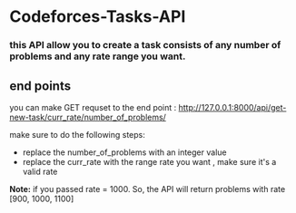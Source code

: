 # Codeforces-Tasks-API

### this API allow you to create a task consists of any number of problems and any rate range you want.

## end points
you can make GET requset to the end point : http://127.0.0.1:8000/api/get-new-task/curr_rate/number_of_problems/

make sure to do the following steps:
- replace the number_of_problems with an integer value
- replace the curr_rate with the range rate you want , make sure it's a valid rate

**Note:** if you passed rate = 1000. So, the API will return problems with rate [900, 1000, 1100]
